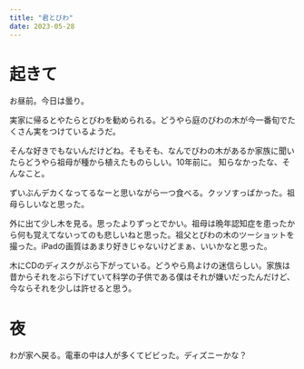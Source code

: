 ```yaml
---
title: "君とびわ"
date: 2023-05-28
---
```


# 起きて
お昼前。今日は曇り。

実家に帰るとやたらとびわを勧められる。どうやら庭のびわの木が今一番旬でたくさん実をつけているようだ。

そんな好きでもないんだけどね。そもそも、なんでびわの木があるか家族に聞いたらどうやら祖母が種から植えたものらしい。10年前に。
知らなかったな、そんなこと。

ずいぶんデカくなってるなーと思いながら一つ食べる。クッソすっぱかった。祖母らしいなと思った。

外に出て少し木を見る。思ったよりずっとでかい。祖母は晩年認知症を患ったから何も覚えてないってのも悲しいねと思った。祖父とびわの木のツーショットを撮った。iPadの画質はあまり好きじゃないけどまぁ、いいかなと思った。

木にCDのディスクがぶら下がっている。どうやら鳥よけの迷信らしい。家族は昔からそれをぶら下げていて科学の子供である僕はそれが嫌いだったんだけど、今ならそれを少しは許せると思う。
# 夜
わが家へ戻る。電車の中は人が多くてビビった。ディズニーかな？
